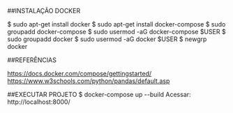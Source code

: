 ##INSTALAÇÃO DOCKER

$ sudo apt-get install docker 
$ sudo apt-get install docker-compose
$ sudo groupadd docker-compose
$ sudo usermod -aG docker-compose $USER
$ sudo groupadd docker
$ sudo usermod -aG docker $USER
$ newgrp docker



##REFERÊNCIAS

https://docs.docker.com/compose/gettingstarted/
https://www.w3schools.com/python/pandas/default.asp


##EXECUTAR PROJETO
$ docker-compose up --build
Acessar: http://localhost:8000/